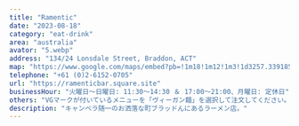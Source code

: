 ```yaml
---
title: "Ramentic"
date: "2023-08-18"
category: "eat-drink"
area: "australia"
avator: "5.webp"
address: "134/24 Lonsdale Street, Braddon, ACT"
map: "https://www.google.com/maps/embed?pb=!1m18!1m12!1m3!1d3257.339185091765!2d149.13057654107436!3d-35.27269227283538!2m3!1f0!2f0!3f0!3m2!1i1024!2i768!4f13.1!3m3!1m2!1s0x6b164d63dbd57b45%3A0xb1b54e00cd3b9aa!2sRamentic!5e0!3m2!1sja!2sjp!4v1704079283608!5m2!1sja!2sjp"
telephone: "+61 (0)2-6152-0705"
url: "https://ramenticbar.square.site"
businessHour: "火曜日〜日曜日: 11:30〜14:30 ＆ 17:00〜21:00、月曜日: 定休日"
others: "VGマークが付いているメニューを「ヴィーガン麺」を選択して注文してください。"
description: "キャンベラ随一のお洒落な町ブラッドんにあるラーメン店。"
---
```

